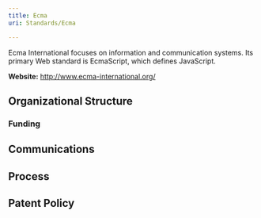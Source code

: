```yaml
---
title: Ecma
uri: Standards/Ecma

---
```

Ecma International focuses on information and communication systems. Its primary Web standard is EcmaScript, which defines JavaScript.

**Website:** <http://www.ecma-international.org/>

## <span>Organizational Structure</span>

### <span>Funding</span>

## <span>Communications</span>

## <span>Process</span>

## <span>Patent Policy</span>